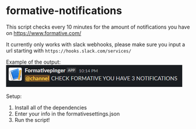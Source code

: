 # formative-notifications

This script checks every 10 minutes for the amount of notifications you have on <https://www.formative.com/>

It currently only works with slack webhooks, please make sure you input a url starting with `https://hooks.slack.com/services/`

Example of the output:
![image info](./formative.png)


Setup:

1. Install all of the dependencies
2. Enter your info in the formativesettings.json
3. Run the script!
